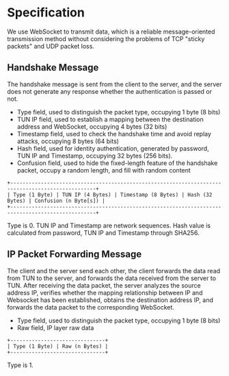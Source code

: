 # Specification

We use WebSocket to transmit data, which is a reliable message-oriented transmission method without considering the problems of TCP "sticky packets" and UDP packet loss.

## Handshake Message

The handshake message is sent from the client to the server, and the server does not generate any response whether the authentication is passed or not.

- Type field, used to distinguish the packet type, occupying 1 byte (8 bits)
- TUN IP field, used to establish a mapping between the destination address and WebSocket, occupying 4 bytes (32 bits)
- Timestamp field, used to check the handshake time and avoid replay attacks, occupying 8 bytes (64 bits)
- Hash field, used for identity authentication, generated by password, TUN IP and Timestamp, occupying 32 bytes (256 bits).
- Confusion field, used to hide the fixed-length feature of the handshake packet, occupy a random length, and fill with random content

```plaintext
+--------------------------------------------------------------------------------------------------+
| Type (1 Byte) | TUN IP (4 Bytes) | Timestamp (8 Bytes) | Hash (32 Bytes) | Confusion (n Byte[s]) |
+--------------------------------------------------------------------------------------------------+
```

Type is 0. TUN IP and Timestamp are network sequences. Hash value is calculated from password, TUN IP and Timestamp through SHA256.


## IP Packet Forwarding Message

The client and the server send each other, the client forwards the data read from TUN to the server, and forwards the data received from the server to TUN. After receiving the data packet, the server analyzes the source address IP, verifies whether the mapping relationship between IP and Websocket has been established, obtains the destination address IP, and forwards the data packet to the corresponding WebSocket.

- Type field, used to distinguish the packet type, occupying 1 byte (8 bits)
- Raw field, IP layer raw data

```plaintext
+-------------------------------+
| Type (1 Byte) | Raw (n Bytes) |
+-------------------------------+
```

Type is 1.
